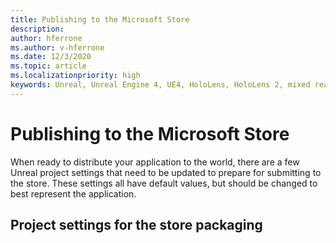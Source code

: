 ```yaml
---
title: Publishing to the Microsoft Store
description: 
author: hferrone
ms.author: v-hferrone
ms.date: 12/3/2020
ms.topic: article
ms.localizationpriority: high
keywords: Unreal, Unreal Engine 4, UE4, HoloLens, HoloLens 2, mixed reality, development, documentation, guides, features, mixed reality headset, windows mixed reality headset, virtual reality headset, publishing, distribution, Microsoft store
---
```



# Publishing to the Microsoft Store

When ready to distribute your application to the world, there are a few Unreal project settings that need to be updated to prepare for submitting to the store.  These settings all have default values, but should be changed to best represent the application.

## Project settings for the store packaging



